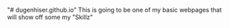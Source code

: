"# dugenhiser.github.io" 
This is going to be one of my basic webpages that will show off some my "Skillz"